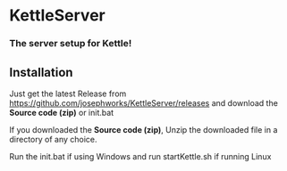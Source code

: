 # KettleServer

### The server setup for Kettle!

## Installation

Just get the latest Release from https://github.com/josephworks/KettleServer/releases and download the **Source code (zip)** or init.bat

If you downloaded the **Source code (zip)**, Unzip the downloaded file in a directory of any choice.

Run the init.bat if using Windows and run startKettle.sh if running Linux
